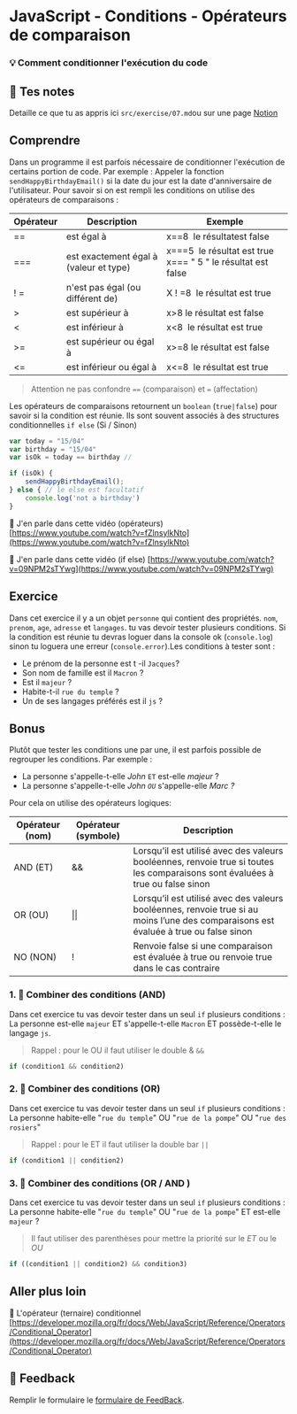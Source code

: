 # JavaScript - Conditions - Opérateurs de comparaison
### 💡 Comment conditionner l'exécution du code

## 📝 Tes notes

Detaille ce que tu as appris ici `src/exercise/07.md`ou sur une page [Notion](https://go.mikecodeur.com/course-notes-template)

## Comprendre

Dans un programme il est parfois nécessaire de conditionner l'exécution de certains portion de code. Par exemple : Appeler la fonction `sendHappyBirthdayEmail()` si la date du jour est la date d'anniversaire de l'utilisateur. Pour savoir si on est rempli les conditions on utilise des opérateurs de comparaisons : 

|Opérateur|Description|Exemple|
|--- |--- |--- |
|==|est égal à|x==8  le résultatest false|
|===|est exactement égal à (valeur et type)|x===5  le résultat est true  x=== " 5 " le résultat est false|
|! =|n'est pas égal (ou différent de)|X ! =8  le résultat est true|
|>|est supérieur à|x>8 le résultat est false|
|<|est inférieur à|x<8  le résultat est true|
|>=|est supérieur ou égal à|x>=8 le résultat est false|
|<=|est inférieur ou égal à|x<=8  le résultat est true|

> Attention ne pas confondre `==` (comparaison) et `=` (affectation)

Les opérateurs de comparaisons retournent un `boolean` (`true|false`) pour savoir si la condition est réunie.  Ils sont souvent associés à des structures conditionnelles `if else` (Si / Sinon)

```jsx
var today = "15/04"
var birthday = "15/04"
var isOk = today == birthday //

if (isOk) {
	sendHappyBirthdayEmail();
} else { // le else est facultatif 
	console.log('not a birthday')
}
```

📑 J'en parle dans cette vidéo (opérateurs)  [https://www.youtube.com/watch?v=fZlnsylkNto](https://www.youtube.com/watch?v=fZlnsylkNto)

📑 J'en parle dans cette vidéo (if else)  [https://www.youtube.com/watch?v=09NPM2sTYwg](https://www.youtube.com/watch?v=09NPM2sTYwg)

## Exercice

Dans cet exercice il y a un objet `personne` qui contient des propriétés. `nom`, `prenom`, `age`, `adresse` et `langages`. tu vas devoir tester plusieurs conditions. Si la condition est réunie tu devras loguer dans la console ok (`console.log`) sinon tu loguera une erreur (`console.error`).Les conditions à tester sont :

- Le prénom de la personne est t -il `Jacques`?
- Son nom de famille est il `Macron` ?
- Est il `majeur` ?
- Habite-t-il `rue du temple` ?
- Un de ses langages préférés est il `js` ?

## Bonus

Plutôt que tester les conditions une par une, il est parfois possible de regrouper les conditions. Par exemple : 

- La personne s'appelle-t-elle *John* `ET` est-elle *majeur* ?
- La personne s'appelle-t-elle *John `OU`* s'appelle-elle *Marc ?*

Pour cela on utilise des opérateurs logiques: 

|Opérateur (nom)|Opérateur (symbole)|Description|
|--- |--- |--- |
|AND (ET)|&&|Lorsqu’il est utilisé avec des valeurs booléennes, renvoie true si toutes les comparaisons sont évaluées à true ou false sinon|
|OR (OU)|\|\||Lorsqu’il est utilisé avec des valeurs booléennes, renvoie true si au moins l’une des comparaisons est évaluée à true ou false sinon|
|NO (NON)|!|Renvoie false si une comparaison est évaluée à true ou renvoie true dans le cas contraire|

### 1. 🚀 Combiner des conditions (AND)

Dans cet exercice tu vas devoir tester dans un seul `if` plusieurs conditions : La personne est-elle `majeur` ET s'appelle-t-elle `Macron` ET possède-t-elle le langage `js`.

> Rappel : pour le OU il faut utiliser le double & `&&`

```jsx
if (condition1 && condition2)
```

### 2. 🚀 Combiner des conditions (OR)

Dans cet exercice tu vas devoir tester dans un seul `if` plusieurs conditions : La personne habite-elle "`rue du temple`" OU "`rue de la pompe`" OU "`rue des rosiers`"

> Rappel : pour le ET il faut utiliser la double bar `||`

```jsx
if (condition1 || condition2)
```

### 3. 🚀 Combiner des conditions (OR / AND )

Dans cet exercice tu vas devoir tester dans un seul `if` plusieurs conditions : La personne habite-elle "`rue du temple`" OU "`rue de la pompe`" ET est-elle `majeur` ?

> Il faut utiliser des parenthèses pour mettre la priorité sur le *ET* ou le *OU*

```jsx
if ((condition1 || condition2) && condition3)
```

## Aller plus loin

📑 L'opérateur (ternaire) conditionnel [https://developer.mozilla.org/fr/docs/Web/JavaScript/Reference/Operators/Conditional_Operator](https://developer.mozilla.org/fr/docs/Web/JavaScript/Reference/Operators/Conditional_Operator)

## 🐜 Feedback

Remplir le formulaire le [formulaire de FeedBack](https://go.mikecodeur.com/cours-react-avis).